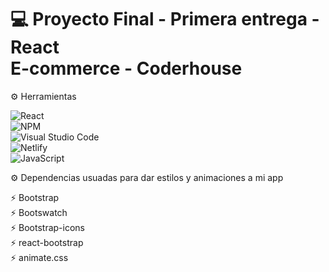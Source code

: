 # :computer: Proyecto Final - Primera entrega - React <br/> E-commerce - Coderhouse
 
:gear: Herramientas

![React](https://img.shields.io/badge/react-%2320232a.svg?style=for-the-badge&logo=react&logoColor=%2361DAFB) <br/>
![NPM](https://img.shields.io/badge/NPM-%23000000.svg?style=for-the-badge&logo=npm&logoColor=white) <br/>
![Visual Studio Code](https://img.shields.io/badge/Visual%20Studio%20Code-0078d7.svg?style=for-the-badge&logo=visual-studio-code&logoColor=white) <br/>
![Netlify](https://img.shields.io/badge/netlify-%23000000.svg?style=for-the-badge&logo=netlify&logoColor=#00C7B7) <br/>
![JavaScript](https://img.shields.io/badge/javascript-%23323330.svg?style=for-the-badge&logo=javascript&logoColor=%23F7DF1E)

:gear: Dependencias usuadas para dar estilos y animaciones a mi app

:zap: Bootstrap
<br/>
:zap: Bootswatch
<br/>
:zap: Bootstrap-icons
<br/>
:zap: react-bootstrap
<br/>
:zap: animate.css




